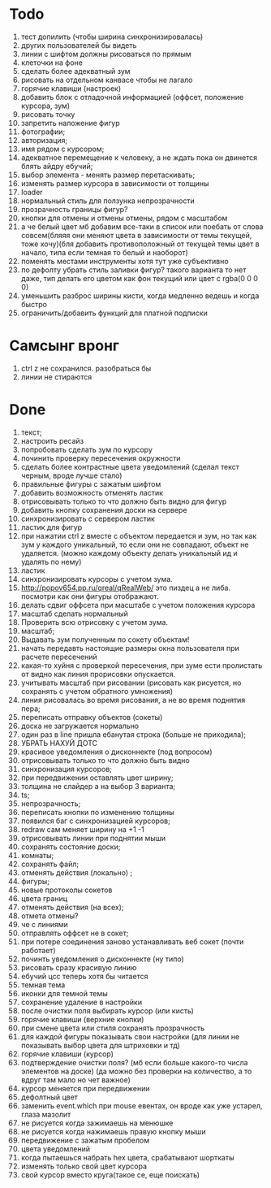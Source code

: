 # Todo

1.  тест допилить (чтобы ширина синхронизировалась)
2.  других пользователей бы видеть
3.  линии с шифтом должны рисоваться по прямым
4.  клеточки на фоне
5.  сделать более адекватный зум
6.  рисовать на отдельном канвасе чтобы не лагало
7.  горячие клавиши (настроек)
8.  добавить блок с отладочной информацией (оффсет, положение курсора, зум)
9.  рисовать точку
10. запретить наложение фигур
11. фотографии;
12. авторизация;
13. имя рядом с курсором;
14. адекватное перемещение к человеку, а не ждать пока он двинется блять айдру ебучий;
15. выбор элемента - менять размер перетаскивать;
16. изменять размер курсора в зависимости от толщины
17. loader
18. нормальный стиль для ползунка непрозрачности
19. прозрачность границы фигур?
20. кнопки для отмены и отмены отмены, рядом с масштабом
21. а че белый цвет мб добавим все-таки в список или поебать от слова совсем(бляяя они меняют цвета в зависимости от темы текущей, тоже хочу)(бля добавить противоположный от текущей темы цвет в начало, типа если темная то белый и наоборот)
22. поменять местами инструменты хотя тут уже субъективно
23. по дефолту убрать стиль заливки фигур? такого варианта то нет даже, тип делать его цветом как фон текущий или цвет с rgba(0 0 0 0)
24. уменьшить разброс ширины кисти, когда медленно ведешь и когда быстро
25. ограничить/добавить функций для платной подписки

# Самсынг вронг

1. ctrl z не сохранился. разобраться бы
2. линии не стираются

# Done

1.  текст;
2.  настроить ресайз
3.  попробовать сделать зум по курсору
4.  починить проверку пересечения окружности
5.  сделать более контрастные цвета уведомлений (сделал текст черным, вроде лучше стало)
6.  правильные фигуры с зажатым шифтом
7.  добавить возможность отменять ластик
8.  отрисовывать только то что должно быть видно для фигур
9.  добавить кнопку сохранения доски на сервере
10. синхронизировать с сервером ластик
11. ластик для фигур
12. при нажатии ctrl z вместе с объектом передается и зум, но так как зум у каждого уникальный, то если они не совпадают, объект не удаляется. (можно каждому объекту делать уникальный ид и удалять по нему)
13. ластик
14. синхронизировать курсоры с учетом зума.
15. http://popov654.pp.ru/qreal/qRealWeb/ это пиздец а не либа. посмотри как они фигуры отображают.
16. делать сдвиг оффсета при масштабе с учетом положения курсора
17. масштаб сделать нормальный
18. Проверить всю отрисовку с учетом зума.
19. масштаб;
20. Выдавать зум полученным по сокету объектам!
21. начать передавть настоящие размеры окна пользователя при расчете пересечений
22. какая-то хуйня с проверкой пересечения, при зуме ести пролистать от видно как линия прорисовки опускается.
23. учитывать масштаб при рисовании (рисовать как рисуется, но сохранять с учетом обратного умножения)
24. линия рисовалась во время рисования, а не во время поднятия пера;
25. переписать отправку объектов (сокеты)
26. доска не загружается нормально
27. один раз в line пришла ебанутая строка (больше не приходила);
28. УБРАТЬ НАХУЙ ДОТС
29. красивое уведомления о дисконнекте (под вопросом)
30. отрисовывать только то что должно быть видно
31. синхронизация курсоров;
32. при передвижении оставлять цвет ширину;
33. толщина не слайдер а на выбор 3 варианта;
34. ts;
35. непрозрачность;
36. переписать кнопки по изменению толщины
37. появился баг с синхронизацией курсоров;
38. redraw сам меняет ширину на +1 -1
39. отрисовывать линии при поднятии мыши
40. сохранять состояние доски;
41. комнаты;
42. сохранять файл;
43. отменять действия (локально) ;
44. фигуры;
45. новые протоколы сокетов
46. цвета границ
47. отменять действия (на всех);
48. отмета отмены?
49. че с линиями
50. отправлять оффсет не в сокет;
51. при потере соединения заново устанавливать веб сокет (почти работает)
52. починть уведомления о дисконнекте (ну типо)
53. рисовать сразу красивую линию
54. ебучий цсс теперь хотя бы читается
55. темная тема
56. иконки для темной темы
57. сохранение удаление в настройки
58. после очистки поля выбирать курсор (или кисть)
59. горячие клавиши (верхние кнопки)
60. при смене цвета или стиля сохранять прозрачность
61. для каждой фигуры показывать свои настройки (для линии не показывать выбор цвета для штриховки и тд)
62. горячие клавиши (курсор)
63. подтверждение очистки поля? (мб если больше какого-то числа элементов на доске) (да можно без проверки на количество, а то вдруг там мало но чет важное)
64. курсор меняется при передвижении
65. дефолтный цвет
66. заменить event.which при mouse евентах, он вроде как уже устарел, глаза мазолит
67. не рисуется когда зажимаешь на менюшке
68. не рисуется когда нажимаешь правую кнопку мыши
69. передвижение с зажатым пробелом
70. цвета уведомлений
71. когда пытаешься набрать hex цвета, срабатывают шорткаты
72. изменять только свой цвет курсора
73. свой курсор вместо круга(такое се, еще поискать)
